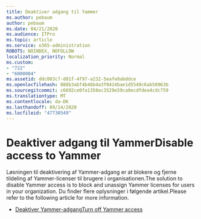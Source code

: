 ```yaml
---
title: Deaktiver adgang til Yammer
ms.author: pebaum
author: pebaum
ms.date: 04/21/2020
ms.audience: ITPro
ms.topic: article
ms.service: o365-administration
ROBOTS: NOINDEX, NOFOLLOW
localization_priority: Normal
ms.custom:
- "722"
- "6000004"
ms.assetid: ddc083c7-d01f-4f97-a232-5eafe8abddce
ms.openlocfilehash: 088b3abf4b46b4a3f0424bae1d5549c6ab50963b
ms.sourcegitcommit: c6692ce0fa1358ec3529e59ca0ecdfdea4cdc759
ms.translationtype: MT
ms.contentlocale: da-DK
ms.lasthandoff: 09/14/2020
ms.locfileid: "47730549"
---
```

# <a name="disable-access-to-yammer"></a><span data-ttu-id="86642-102">Deaktiver adgang til Yammer</span><span class="sxs-lookup"><span data-stu-id="86642-102">Disable access to Yammer</span></span>

<span data-ttu-id="86642-103">Løsningen til deaktivering af Yammer-adgang er at blokere og fjerne tildeling af Yammer-licenser til brugere i organisationen.</span><span class="sxs-lookup"><span data-stu-id="86642-103">The solution to disable Yammer access is to block and unassign Yammer licenses for users in your organization.</span></span> <span data-ttu-id="86642-104">Du finder flere oplysninger i følgende artikel.</span><span class="sxs-lookup"><span data-stu-id="86642-104">Please refer to the following article for more information.</span></span>
  
- [<span data-ttu-id="86642-105">Deaktiver Yammer-adgang</span><span class="sxs-lookup"><span data-stu-id="86642-105">Turn off Yammer access</span></span>](https://docs.microsoft.com/yammer/manage-yammer-users/turn-off-user-access)
